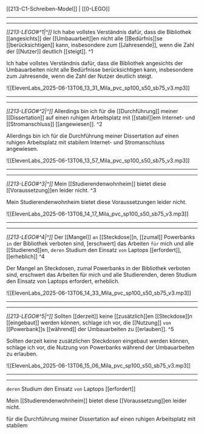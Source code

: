 [[213-C1-Schreiben-Model]] | [[0-LEGO]]

---
---

*[[213-LEGO#^1|^]]* Ich habe vollstes Verständnis dafür, dass die Bibliothek [[angesichts]] der [[Umbauarbeit]]en nicht alle [[Bedürfnis]]se [[berücksichtigen]] kann, insbesondere zum [[Jahresende]], wenn die Zahl der [[Nutzer]] deutlich [[steigt]]. ^1


Ich habe vollstes Verständnis dafür, dass die Bibliothek angesichts der Umbauarbeiten nicht alle Bedürfnisse berücksichtigen kann, insbesondere zum Jahresende, wenn die Zahl der Nutzer deutlich steigt.

![[ElevenLabs_2025-06-13T06_13_31_Mila_pvc_sp100_s50_sb75_v3.mp3]]



---
---

*[[213-LEGO#^2|^]]* Allerdings bin ich für die [[Durchführung]] meiner [[Dissertation]] auf einen ruhigen Arbeitsplatz mit [[stabil]]em Internet- und [[Stromanschluss]] [[angewiesen]]. ^2


Allerdings bin ich für die Durchführung meiner Dissertation auf einen ruhigen Arbeitsplatz mit stabilem Internet- und Stromanschluss angewiesen.

![[ElevenLabs_2025-06-13T06_13_57_Mila_pvc_sp100_s50_sb75_v3.mp3]]



---
---

*[[213-LEGO#^3|^]]* Mein [[Studierendenwohnheim]] bietet diese [[Voraussetzung]]en leider nicht. ^3


Mein Studierendenwohnheim bietet diese Voraussetzungen leider nicht.

![[ElevenLabs_2025-06-13T06_14_17_Mila_pvc_sp100_s50_sb75_v3.mp3]]


---
---

*[[213-LEGO#^4|^]]* Der [[Mangel]] `an` [[Steckdose]]n, [[zumal]] Powerbanks `in` der Bibliothek verboten sind, [erschwert] das Arbeiten `für` mich und alle [[Studierend]]en, `deren` Studium den Einsatz `von` Laptops [[erfordert]], [[erheblich]] ^4


Der Mangel an Steckdosen, zumal Powerbanks in der Bibliothek verboten sind, erschwert das Arbeiten für mich und alle Studierenden, deren Studium den Einsatz von Laptops erfordert, erheblich.

![[ElevenLabs_2025-06-13T06_14_33_Mila_pvc_sp100_s50_sb75_v3.mp3]]



---
---

*[[213-LEGO#^5|^]]* Sollten [[derzeit]] keine [[zusätzlich]]en [[Steckdose]]n [[eingebaut]] werden können, schlage ich vor, die [[Nutzung]] `von` [[Powerbank]]s [[während]] der Umbauarbeiten zu [[erlauben]]. ^5


Sollten derzeit keine zusätzlichen Steckdosen eingebaut werden können, schlage ich vor, die Nutzung von Powerbanks während der Umbauarbeiten zu erlauben.

![[ElevenLabs_2025-06-13T06_15_06_Mila_pvc_sp100_s50_sb75_v3.mp3]]


---
---



`deren` Studium den Einsatz `von` Laptops [[erfordert]]
 
Mein [[Studierendenwohnheim]] bietet diese [[Voraussetzung]]en leider nicht.

für die Durchführung meiner Dissertation auf einen ruhigen Arbeitsplatz mit stabilem